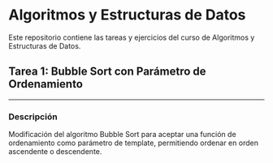 # Algoritmos y Estructuras de Datos

Este repositorio contiene las tareas y ejercicios del curso de Algoritmos y Estructuras de Datos.

## Tarea 1: Bubble Sort con Parámetro de Ordenamiento
---
### Descripción
Modificación del algoritmo Bubble Sort para aceptar una función de ordenamiento como parámetro de template, permitiendo ordenar en orden ascendente o descendente.

